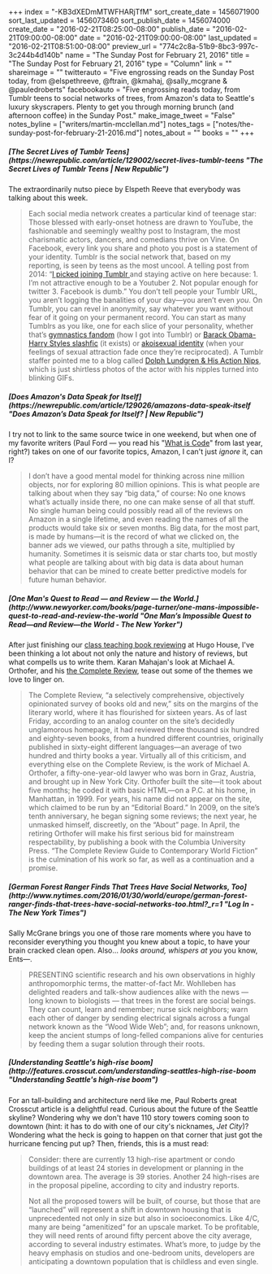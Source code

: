 +++
index = "-KB3dXEDmMTWFHARjTfM"
sort_create_date = 1456071900
sort_last_updated = 1456073460
sort_publish_date = 1456074000
create_date = "2016-02-21T08:25:00-08:00"
publish_date = "2016-02-21T09:00:00-08:00"
date = "2016-02-21T09:00:00-08:00"
last_updated = "2016-02-21T08:51:00-08:00"
preview_url = "774c2c8a-51b9-8bc3-997c-3c244b4d140b"
name = "The Sunday Post for February 21, 2016"
title = "The Sunday Post for February 21, 2016"
type = "Column"
link = ""
shareimage = ""
twitterauto = "Five engrossing reads on the Sunday Post today, from @elspethreeve, @ftrain, @kmahaj, @sally_mcgrane & @pauledroberts"
facebookauto = "Five engrossing reads today, from Tumblr teens to social networks of trees, from Amazon's data to Seattle's luxury skyscrapers. Plenty to get you through morning brunch (and afternoon coffee) in the Sunday Post."
make_image_tweet = "False"
notes_byline = ["writers/martin-mcclellan.md"]
notes_tags = ["notes/the-sunday-post-for-february-21-2016.md"]
notes_about = ""
books = ""
+++
<h5>[The Secret Lives of Tumblr Teens](https://newrepublic.com/article/129002/secret-lives-tumblr-teens "The Secret Lives of Tumblr Teens | New Republic")</h5>

The extraordinarily nutso piece by Elspeth Reeve that everybody was talking about this week. 

<blockquote>
	<p>Each social media network creates a particular kind of teenage star: Those blessed with early-onset hotness are drawn to YouTube, the fashionable and seemingly wealthy post to Instagram, the most charismatic actors, dancers, and comedians thrive on Vine. On Facebook, every link you share and photo you post is a statement of your identity. Tumblr is the social network that, based on my reporting, is seen by teens as the most uncool. A telling post from 2014: “<a href="http://magdafy.com/post/78786395415" target="_blank" rel="nofollow">I picked joining Tumblr </a>and staying active on here because: 1. I’m not attractive enough to be a Youtuber 2. Not popular enough for twitter 3. Facebook is dumb.” You don’t tell people your Tumblr URL, you aren’t logging the banalities of your day—you aren’t even <i>you</i>. On Tumblr, you can revel in anonymity, say whatever you want without fear of it going on your permanent record. You can start as many Tumblrs as you like, one for each slice of your personality, whether that’s <a href="http://gymfanconfessions.tumblr.com/" target="_blank" rel="nofollow">gymnastics fandom</a> (how I got into Tumblr) or <a href="http://one-direction-ficz.tumblr.com/post/55441022250/harry-x-obama" target="_blank" rel="nofollow">Barack Obama-Harry Styles slashfic</a> (it exists) or <a href="http://asexualadvice.tumblr.com/post/98098261611/any-advice-for-an-ace-who-finds-terms-like" target="_blank" rel="nofollow">akoisexual identity</a> (when your feelings of sexual attraction fade once they’re reciprocated). A Tumblr staffer pointed me to a blog called <a href="http://dolphandhisactionnips.tumblr.com/" target="_blank" rel="nofollow">Dolph Lundgren &amp; His Action Nips</a>, which is just shirtless photos of the actor with his nipples turned into blinking GIFs.
</p>
</blockquote>

<h5>[Does Amazon's Data Speak for Itself](https://newrepublic.com/article/129026/amazons-data-speak-itself "Does Amazon&#x2019;s Data Speak for Itself? | New Republic")</h5>

I try not to link to the same source twice in one weekend, but when one of my favorite writers (Paul Ford &mdash; you read his "[What is Code](http://www.bloomberg.com/graphics/2015-paul-ford-what-is-code/ "Paul Ford: What is Code? | Bloomberg")" from last year, right?) takes on one of our favorite topics, Amazon, I can't just _ignore_ it, can I?

<blockquote>
	I don’t have a good mental model for thinking across nine million objects, nor for exploring 80 million opinions. This is what people are talking about when they say “big data,” of course: No one knows what’s actually inside there, no one can make sense of all that stuff. No single human being could possibly read all of the reviews on Amazon in a single lifetime, and even reading the names of all the products would take six or seven months. Big data, for the most part, is made by humans—it is the record of what we clicked on, the banner ads we viewed, our paths through a site, multiplied by humanity. Sometimes it is seismic data or star charts too, but mostly what people are talking about with big data is data about human behavior that can be mined to create better predictive models for future human behavior.
</blockquote>

<h5>[One Man's Quest to Read &mdash; and Review &mdash; the World.](http://www.newyorker.com/books/page-turner/one-mans-impossible-quest-to-read-and-review-the-world "One Man’s Impossible Quest to Read—and Review—the World - The New Yorker")</h5>

After just finishing our [class teaching book reviewing](https://hugohouse.org/store/class/the-you-review-of-books-paul-constant-and-martin-mcclellan/ "None") at Hugo House, I've been thinking a lot about not only the nature and history of reviews, but what compells us to write them. Karan Mahajan's look at Michael A. Orthofer, and his [the Complete Review](http://www.complete-review.com/main/main.html "Complete Review - Welcome to the Complete Review"), tease out some of the themes we love to linger on.

<blockquote>
	The Complete Review, “a selectively comprehensive, objectively opinionated survey of books old and new,” sits on the margins of the literary world, where it has flourished for sixteen years. As of last Friday, according to an analog counter on the site’s decidedly unglamorous homepage, it had reviewed three thousand six hundred and eighty-seven books, from a hundred different countries, originally published in sixty-eight different languages—an average of two hundred and thirty books a year. Virtually all of this criticism, and everything else on the Complete Review, is the work of Michael A. Orthofer, a fifty-one-year-old lawyer who was born in Graz, Austria, and brought up in New York City. Orthofer built the site—it took about five months; he coded it with basic HTML—on a P.C. at his home, in Manhattan, in 1999. For years, his name did not appear on the site, which claimed to be run by an “Editorial Board.” In 2009, on the site’s tenth anniversary, he began signing some reviews; the next year, he unmasked himself, discreetly, on the “About” page. In April, the retiring Orthofer will make his first serious bid for mainstream respectability, by publishing a book with the Columbia University Press. “The Complete Review Guide to Contemporary World Fiction” is the culmination of his work so far, as well as a continuation and a promise.
</blockquote>


<h5>[German Forest Ranger Finds That Trees Have Social Networks, Too](http://www.nytimes.com/2016/01/30/world/europe/german-forest-ranger-finds-that-trees-have-social-networks-too.html?_r=1 "Log In - The New York Times")</h5>

Sally McGrane brings you one of those rare moments where you have to reconsider everything you thought you knew about a topic, to have your brain cracked clean open. Also&hellip; _looks around, whispers at you_ you know, Ents&mdash;.

<blockquote>
	PRESENTING scientific research and his own observations in highly anthropomorphic terms, the matter-of-fact Mr. Wohlleben has delighted readers and talk-show audiences alike with the news &mdash; long known to biologists &mdash; that trees in the forest are social beings. They can count, learn and remember; nurse sick neighbors; warn each other of danger by sending electrical signals across a fungal network known as the “Wood Wide Web”; and, for reasons unknown, keep the ancient stumps of long-felled companions alive for centuries by feeding them a sugar solution through their roots.
</blockquote>


<h5>[Understanding Seattle's high-rise boom](http://features.crosscut.com/understanding-seattles-high-rise-boom "Understanding Seattle's high-rise boom")</h5>

For an tall-building and architecture nerd like me, Paul Roberts great Crosscut article is a delightful read. Curious about the future of the Seattle skyline? Wondering why we don't have 110 story towers coming soon to downtown (hint: it has to do with one of our city's nicknames, _Jet City_)? Wondering what the heck is going to happen on that corner that just got the hurricane fencing put up? Then, friends, this is a must read:

<blockquote>
	<p>Consider: there are currently 13 high-rise apartment or condo buildings of at least 24 stories in development or planning in the downtown area. The average is 39 stories. Another 24 high-rises are in the proposal pipeline, according to city and industry reports.</p>

<p>Not all the proposed towers will be built, of course, but those that are “launched” will represent a shift in downtown housing that is unprecedented not only in size but also in socioeconomics. Like 4/C, many are being “amenitized” for an upscale market. To be profitable, they will need rents of around fifty percent above the city average, according to several industry estimates. What’s more, to judge by the heavy emphasis on studios and one-bedroom units, developers are anticipating a downtown population that is childless and even single.</p>
</blockquote>

